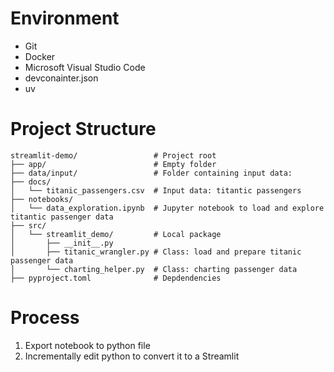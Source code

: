 # Environment

- Git
- Docker
- Microsoft Visual Studio Code
- devconainter.json
- uv

# Project Structure

```
streamlit-demo/                 # Project root
├── app/                        # Empty folder
├── data/input/                 # Folder containing input data: 
├── docs/                       
│   └── titanic_passengers.csv  # Input data: titantic passengers 
├── notebooks/
│   └── data_exploration.ipynb  # Jupyter notebook to load and explore titantic passenger data
├── src/
│   └── streamlit_demo/         # Local package
│       ├── __init__.py
│       ├── titanic_wrangler.py # Class: load and prepare titanic passenger data
│       └── charting_helper.py  # Class: charting passenger data
├── pyproject.toml              # Depdendencies
```

# Process

1. Export notebook to python file
1. Incrementally edit python to convert it to a Streamlit
